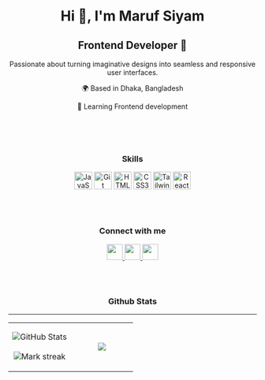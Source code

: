<div align='center'>
<h1>Hi 👋, I'm Maruf Siyam</h1>

## Frontend Developer 🚀

Passionate about turning imaginative designs into seamless and responsive user interfaces.

<p>🌍 Based in Dhaka, Bangladesh</p>
<p>🧠 Learning Frontend development</p>
</div>

<br/>
<br/>
<br/>

<h3 align='center'>Skills</h3>
<p align="center">
  <img src="https://raw.githubusercontent.com/danielcranney/readme-generator/main/public/icons/skills/javascript-colored.svg" width="36" height="36" alt="JavaScript" />
  <img src="https://raw.githubusercontent.com/danielcranney/readme-generator/main/public/icons/skills/git-colored.svg" width="36" height="36" alt="Git" />
  <img src="https://raw.githubusercontent.com/danielcranney/readme-generator/main/public/icons/skills/html5-colored.svg" width="36" height="36" alt="HTML5" />
  <img src="https://raw.githubusercontent.com/danielcranney/readme-generator/main/public/icons/skills/css3-colored.svg" width="36" height="36" alt="CSS3" />
  <img src="https://raw.githubusercontent.com/danielcranney/readme-generator/main/public/icons/skills/tailwindcss-colored.svg" width="36" height="36" alt="TailwindCSS" />
  <img src="https://raw.githubusercontent.com/danielcranney/readme-generator/main/public/icons/skills/react-colored.svg" width="36" height="36" alt="React" />
</p>

<br/>
<br/>


<h3 align='center'>Connect with me</h3>
<p align="center">
  <a href="https://www.facebook.com/maruf.siyam.351" target="_blank" rel="noreferrer">
    <img src="https://raw.githubusercontent.com/danielcranney/readme-generator/main/public/icons/socials/facebook.svg" width="32" height="32" />
  </a>
  <a href="https://github.com/marufsiyam91" target="_blank" rel="noreferrer">
    <img src="https://raw.githubusercontent.com/danielcranney/readme-generator/main/public/icons/socials/github.svg" width="32" height="32" />
  </a>
  <a href="https://www.linkedin.com/in/developer-maruf-siyam/" target="_blank" rel="noreferrer">
    <img src="https://raw.githubusercontent.com/danielcranney/readme-generator/main/public/icons/socials/linkedin.svg" width="32" height="32" />
  </a>
</p>

<br/>
<br/>




<h3 align="center">Github Stats</h3>
<hr/>
<p align="center">
<table align="center">
<tr border="none">
<td width="50%" align="center">
  
  ![GitHub Stats](https://github-readme-stats.vercel.app/api?username=marufsiyam91&show_icons=true&hide=&count_private=true&title_color=0891b2&text_color=ffffff&icon_color=0891b2&bg_color=1c1917&hide_border=true&show_icons=true)
  <br></br>
  <img  title="🔥 Get streak stats for your profile at git.io/streak-stats" alt="Mark streak" src="https://github-readme-streak-stats.herokuapp.com/?user=marufsiyam91&theme=dark&hide_border=false" /> 
</td>
<td width="50%" align="center">

  <img  align="center"  src="https://github-readme-stats.anuraghazra1.vercel.app/api/top-langs/?username=marufsiyam91&theme=dark&hide_border=false&no-bg=true&no-frame=true&langs_count=10"/>
  
  </td>
</tr>
</table>

